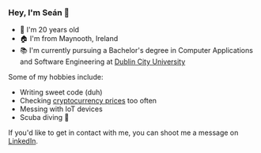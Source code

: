 ### Hey, I'm Seán 👋
 - 👨 I'm 20 years old
 - 🏠 I'm from Maynooth, Ireland
 - 📚 I'm currently pursuing a Bachelor's degree in Computer Applications and Software Engineering at [Dublin City University](https://www.dcu.ie/)


Some of my hobbies include:
 - Writing sweet code (duh)
 - Checking [cryptocurrency prices](https://coinmarketcap.com/) too often
 - Messing with IoT devices
 - Scuba diving 🤿

If you'd like to get in contact with me, you can shoot me a message on [LinkedIn](https://www.linkedin.com/in/se%C3%A1n-w-487291121/).
